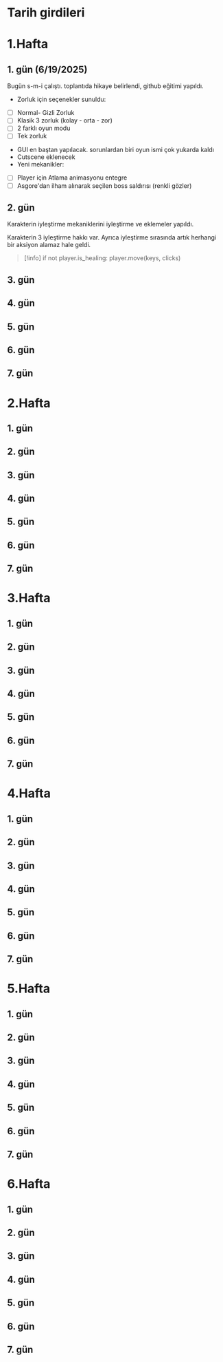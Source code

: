 # Tarih girdileri

# 1.Hafta

## 1. gün (6/19/2025)
Bugün s-m-i çalıştı. toplantıda hikaye belirlendi, github eğitimi yapıldı. 
- Zorluk için seçenekler sunuldu:
- [ ] Normal- Gizli Zorluk
- [ ] Klasik 3 zorluk (kolay - orta - zor)
- [ ] 2 farklı oyun modu
- [ ] Tek zorluk

- GUI en baştan yapılacak. sorunlardan biri oyun ismi çok yukarda kaldı
- Cutscene eklenecek
- Yeni mekanikler:
- [ ] Player için Atlama animasyonu entegre
- [ ] Asgore'dan ilham alınarak seçilen boss saldırısı (renkli gözler)

## 2. gün
Karakterin iyleştirme mekaniklerini iyleştirme ve eklemeler yapıldı.

Karakterin 3 iyleştirme hakkı var. Ayrıca iyleştirme sırasında artık herhangi bir aksiyon alamaz hale geldi.

>[!info]  if not player.is_healing: player.move(keys, clicks)

## 3. gün
## 4. gün
## 5. gün

## 6. gün
## 7. gün
# 2.Hafta

## 1. gün

## 2. gün
## 3. gün
## 4. gün
## 5. gün

## 6. gün
## 7. gün

# 3.Hafta

## 1. gün

## 2. gün
## 3. gün
## 4. gün
## 5. gün

## 6. gün
## 7. gün

# 4.Hafta

## 1. gün

## 2. gün
## 3. gün
## 4. gün
## 5. gün

## 6. gün
## 7. gün

# 5.Hafta

## 1. gün

## 2. gün
## 3. gün
## 4. gün
## 5. gün

## 6. gün
## 7. gün

# 6.Hafta

## 1. gün

## 2. gün
## 3. gün
## 4. gün
## 5. gün

## 6. gün
## 7. gün